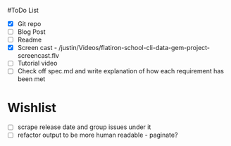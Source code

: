 #ToDo List

- [X] Git repo
- [ ] Blog Post
- [ ] Readme
- [X] Screen cast - /justin/Videos/flatiron-school-cli-data-gem-project-screencast.flv
- [ ] Tutorial video
- [ ] Check off spec.md and write explanation of how each requirement has been met

# Wishlist

- [ ] scrape release date and group issues under it
- [ ] refactor output to be more human readable - paginate?
